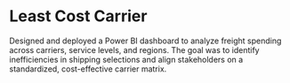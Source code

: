# Least Cost Carrier
Designed and deployed a Power BI dashboard to analyze freight spending across carriers, service levels, and regions. The goal was to identify inefficiencies in shipping selections and align stakeholders on a standardized, cost-effective carrier matrix.
